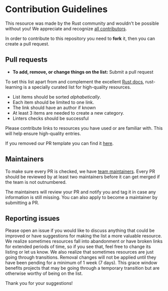 # Contribution Guidelines

This resource was made by the Rust community and wouldn't be possible without you! We appreciate and recognize [all contributors](https://github.com/ctjhoa/rust-learning/graphs/contributors).

In order to contribute to this repository you need to **fork** it, then you can create a pull request.

## Pull requests

- **To add, remove, or change things on the list:** Submit a pull request

To set this list apart from and complement the excellent [Rust docs](https://www.rust-lang.org/en-US/documentation.html), rust-learning is a specially curated list for high-quality resources.

- List items should be sorted *alphabetically*.
- Each item should be limited to one link.
- The link should have an author if known
- At least 3 items are needed to create a new category.
- Linters checks should be successful

Please contribute links to resources you have used or are familiar with. This will help ensure high-quality entries.

If you removed our PR template you can find it [here](https://github.com/ctjhoa/rust-learning/blob/master/.github/PULL_REQUEST_TEMPLATE.md).

## Maintainers

To make sure every PR is checked, we have [team maintainers](MAINTAINERS). Every PR should be reviewed by at least two maintainers before it can get merged if the team is not outnumbered.

The maintainers will review your PR and notify you and tag it in case any information is still missing.
You can also apply to become a maintainer by submitting a PR.

## Reporting issues

Please open an issue if you would like to discuss anything that could be improved or have suggestions for making the list a more valuable resource. We realize sometimes resources fall into abandonment or have broken links for extended periods of time, so if you see that, feel free to change its listing or let us know. We also realize that sometimes resources are just going through transitions. Removal changes will not be applied until they have been pending for a minimum of 1 week (7 days). This grace window benefits projects that may be going through a temporary transition but are otherwise worthy of being on the list.

Thank you for your suggestions!
